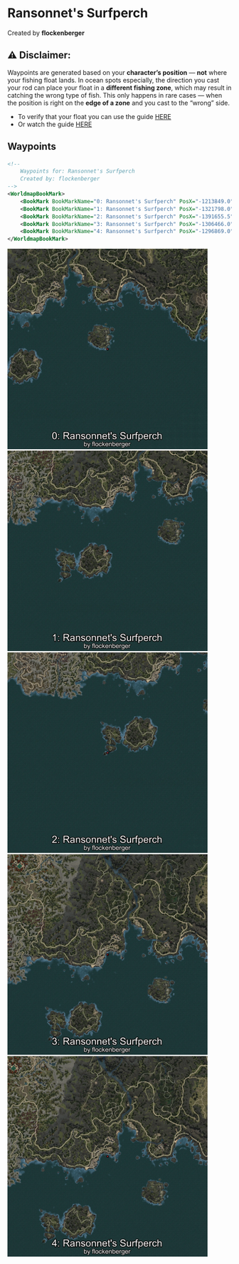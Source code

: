 # Ransonnet's Surfperch
Created by **flockenberger**

## ⚠️ Disclaimer:
Waypoints are generated based on your __**character’s position**__ — __not__ where your fishing float lands.
In ocean spots especially, the direction you cast your rod can place your float in a **different fishing zone**, which may result in catching the wrong type of fish.
This only happens in rare cases — when the position is right on the **edge of a zone** and you cast to the “wrong” side.

- To verify that your float you can use the guide [HERE](https://flockenberger.github.io/bdo-fish-position/)
- Or watch the guide [HERE](https://youtu.be/t-VXcRoNojk)

## Waypoints
```xml
<!--
    Waypoints for: Ransonnet's Surfperch
    Created by: flockenberger
-->
<WorldmapBookMark>
    <BookMark BookMarkName="0: Ransonnet's Surfperch" PosX="-1213849.0" PosY="-7759.0" PosZ="1052976.0" />
    <BookMark BookMarkName="1: Ransonnet's Surfperch" PosX="-1321798.0" PosY="-8129.0" PosZ="1041607.0" />
    <BookMark BookMarkName="2: Ransonnet's Surfperch" PosX="-1391655.5" PosY="-8196.401" PosZ="998004.2" />
    <BookMark BookMarkName="3: Ransonnet's Surfperch" PosX="-1306466.0" PosY="-8130.0" PosZ="1126325.0" />
    <BookMark BookMarkName="4: Ransonnet's Surfperch" PosX="-1296869.0" PosY="-7887.0" PosZ="1126708.0" />
</WorldmapBookMark>
```

<img src="./Ransonnet's Surfperch_0_Preview.webp" width="450"/> <img src="./Ransonnet's Surfperch_1_Preview.webp" width="450"/> <img src="./Ransonnet's Surfperch_2_Preview.webp" width="450"/> <img src="./Ransonnet's Surfperch_3_Preview.webp" width="450"/> <img src="./Ransonnet's Surfperch_4_Preview.webp" width="450"/> 